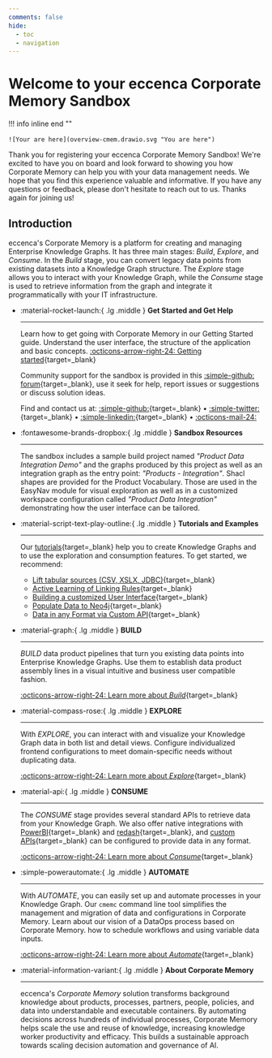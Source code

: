 ```yaml
---
comments: false
hide:
  - toc
  - navigation
---
```


# Welcome to your eccenca Corporate Memory Sandbox

!!! info inline end ""

    ![Your are here](overview-cmem.drawio.svg "You are here")

Thank you for registering your eccenca Corporate Memory Sandbox! We're excited to have you on board and look forward to showing you how Corporate Memory can help you with your data management needs. We hope that you find this experience valuable and informative. If you have any questions or feedback, please don't hesitate to reach out to us. Thanks again for joining us!

## Introduction

eccenca's Corporate Memory is a platform for creating and managing Enterprise Knowledge Graphs. It has three main stages: _Build_, _Explore_, and _Consume_. In the _Build_ stage, you can convert legacy data points from existing datasets into a Knowledge Graph structure. The _Explore_ stage allows you to interact with your Knowledge Graph, while the _Consume_ stage is used to retrieve information from the graph and integrate it programmatically with your IT infrastructure.

<div class="grid cards" markdown>

-   :material-rocket-launch:{ .lg .middle } __Get Started and Get Help__

    ---

    Learn how to get going with Corporate Memory in our Getting Started guide. Understand the user interface, the structure of the application and basic concepts. [:octicons-arrow-right-24: Getting started](/getting-started){target=_blank}

    Community support for the sandbox is provided in this [:simple-github: forum](https://github.com/eccenca/documentation.eccenca.com/discussions){target=_blank}, use it seek for help, report issues or suggestions or discuss solution ideas.

    Find and contact us at: [:simple-github:](https://github.com/eccenca){target=_blank} • [:simple-twitter:](https://twitter.com/eccenca){target=_blank} • [:simple-linkedin:](https://de.linkedin.com/company/eccenca-gmbh){target=_blank} • [:octicons-mail-24:](mailto:info@eccenca.com)

-   :fontawesome-brands-dropbox:{ .lg .middle } __Sandbox Resources__

    ---

    The sandbox includes a sample build project named _"Product Data Integration Demo"_ and the graphs produced by this project as well as an integration graph as the entry point: _"Products - Integration"_. Shacl shapes are provided for the Product Vocabulary. Those are used in the EasyNav module for visual exploration as well as in a customized workspace configuration called _"Product Data Integration"_ demonstrating how the user interface can be tailored.

-   :material-script-text-play-outline:{ .lg .middle } __Tutorials and Examples__

    ---

    Our [tutorials](/tutorials){target=_blank} help you to create Knowledge Graphs and to use the exploration and consumption features. To get started, we recommend:

    -   [Lift tabular sources (CSV, XSLX, JDBC)](/build/lift-data-from-tabular-data-such-as-csv-xslx-or-database-tables/){target=_blank}
    -   [Active Learning of Linking Rules](/build/active-learning){target=_blank}
    -   [Building a customized User Interface](/explore-and-author/graph-exploration/building-a-customized-user-interface){target=_blank}
    -   [Populate Data to Neo4j](/consume/populate-data-to-neo4j){target=_blank}
    -   [Data in any Format via Custom API](/consume/provide-data-in-any-format-via-a-custom-api){target=_blank}

-   :material-graph:{ .lg .middle } __BUILD__

    ---

    _BUILD_ data product pipelines that turn you existing data points into Enterprise Knowledge Graphs. Use them to establish data product assembly lines in a visual intuitive and business user compatible fashion.

    [:octicons-arrow-right-24: Learn more about _Build_](/build){target=_blank}

-   :material-compass-rose:{ .lg .middle } __EXPLORE__

    ---

    With _EXPLORE_, you can interact with and visualize your Knowledge Graph data in both list and detail views. Configure individualized frontend configurations to meet domain-specific needs without duplicating data.

    [:octicons-arrow-right-24: Learn more about _Explore_](/explore-and-author){target=_blank}

-   :material-api:{ .lg .middle } __CONSUME__

    ---

    The _CONSUME_ stage provides several standard APIs to retrieve data from your Knowledge Graph. We also offer native integrations with [PowerBI](/consume/consuming-graphs-in-power-bi){target=_blank} and [redash](https://redash.io/){target=_blank}, and [custom APIs](/consume/provide-data-in-any-format-via-a-custom-api/){target=_blank} can be configured to provide data in any format.

    [:octicons-arrow-right-24: Learn more about _Consume_](/consume){target=_blank}

-   :simple-powerautomate:{ .lg .middle } __AUTOMATE__

    ---

    With _AUTOMATE_, you can easily set up and automate processes in your Knowledge Graph. Our `cmemc` command line tool simplifies the management and migration of data and configurations in Corporate Memory. Learn about our vision of a DataOps process based on Corporate Memory. how to schedule workflows and using variable data inputs.

    [:octicons-arrow-right-24: Learn more about _Automate_](/automate){target=_blank}

-   :material-information-variant:{ .lg .middle } __About Corporate Memory__

    ---

    eccenca's _Corporate Memory_ solution transforms background knowledge about products, processes, partners, people, policies, and data into understandable and executable containers. By automating decisions across hundreds of individual processes, Corporate Memory helps scale the use and reuse of knowledge, increasing knowledge worker productivity and efficacy. This builds a sustainable approach towards scaling decision automation and governance of AI.

</div>
